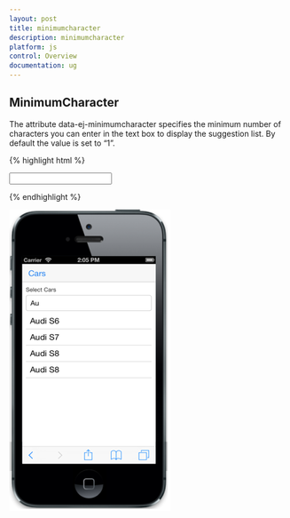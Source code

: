 ```yaml
---
layout: post
title: minimumcharacter
description: minimumcharacter
platform: js
control: Overview
documentation: ug
---
```


## MinimumCharacter

The attribute data-ej-minimumcharacter specifies the minimum number of characters you can enter in the text box to display the suggestion list. By default the value is set to “1”.

{% highlight html %}

<input id="autocomplete_sample" data-role="ejmautocomplete" data-ej-mincharacter=2 data-ej-datasource="window.datasrc" data-ej-filtertype="contains" data-ej-fields-text="name" />


{% endhighlight %}

![](minimumcharacter_images\minimumcharacter_img1.png)

